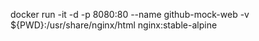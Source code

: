 docker run -it -d -p 8080:80 --name github-mock-web -v ${PWD}:/usr/share/nginx/html nginx:stable-alpine